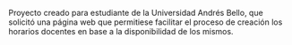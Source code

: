 Proyecto creado para estudiante de la Universidad Andrés Bello, que solicitó una página web que permitiese facilitar el proceso de creación los horarios docentes en base a la disponibilidad de los mismos.
